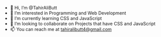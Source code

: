 - 👋 Hi, I’m @TahirAliButt
- 👀 I’m interested in Programming and Web Development
- 🌱 I’m currently learning CSS and JavaScript
- 💞️ I’m looking to collaborate on Projects that have CSS and JavaScript
- 📫 You can reach me at tahiralibutt4@gmail.com

<!---
TahirAliButt/TahirAliButt is a ✨ special ✨ repository because its `README.md` (this file) appears on your GitHub profile.
You can click the Preview link to take a look at your changes.
--->
